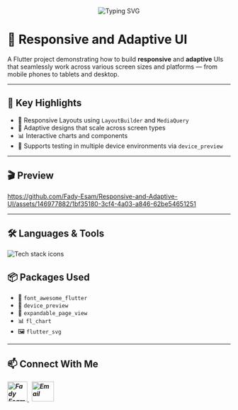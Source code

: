 <p align="center">
  <img src="https://readme-typing-svg.herokuapp.com?font=Fira+Code&size=30&pause=1000&color=2F80ED&width=800&lines=Flutter+Responsive+and+Adaptive+UI+Demo" alt="Typing SVG" />
</p>

# 📱 Responsive and Adaptive UI

A Flutter project demonstrating how to build **responsive** and **adaptive** UIs that seamlessly work across various screen sizes and platforms — from mobile phones to tablets and desktop.

---

## 🎯 Key Highlights

- 📱 Responsive Layouts using `LayoutBuilder` and `MediaQuery`
- 🧩 Adaptive designs that scale across screen types
- 📊 Interactive charts and components
- 🧪 Supports testing in multiple device environments via `device_preview`

---

## 🎬 Preview

https://github.com/Fady-Esam/Responsive-and-Adaptive-UI/assets/146977882/1bf35180-3cf4-4a03-a846-62be54651251

---

## 🛠️ Languages & Tools
<p align="left"> 
      <img src="https://skillicons.dev/icons?i=flutter,dart,vscode,git,github" alt="Tech stack icons" />
</p

---

## 📦 Packages Used

- 🎨 `font_awesome_flutter`
- 🧪 `device_preview`
- 📄 `expandable_page_view`
- 📊 `fl_chart`
- 🖼️ `flutter_svg`

---

## 📫 Connect With Me
<h5 align="left"> 
<a href="https://www.linkedin.com/in/fady-esam/" target="_blank"> 
  <img src="https://raw.githubusercontent.com/rahuldkjain/github-profile-readme-generator/master/src/images/icons/Social/linked-in-alt.svg" alt="Fady Esam" height="45" width="45" /> 
  </a> 
   &nbsp;
  <a href="mailto:fady.esam.0101@gmail.com" target="_blank"> 
    <img src="https://cdn-icons-png.flaticon.com/512/732/732200.png" alt="Email" height="45" width="50" /> 
</a> 
</h5>







